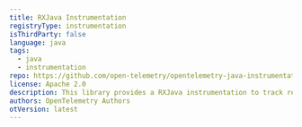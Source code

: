```yaml
---
title: RXJava Instrumentation
registryType: instrumentation
isThirdParty: false
language: java
tags:
  - java
  - instrumentation
repo: https://github.com/open-telemetry/opentelemetry-java-instrumentation/tree/master/instrumentation/rxjava-1.0
license: Apache 2.0
description: This library provides a RXJava instrumentation to track requests through OpenTelemetry.
authors: OpenTelemetry Authors
otVersion: latest
---
```


